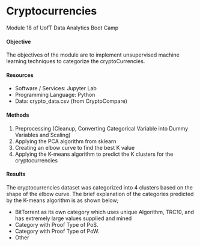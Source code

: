 # Cryptocurrencies
Module 18 of UofT Data Analytics Boot Camp

#### Objective
The objectives of the module are to implement unsupervised machine learning techniques to categorize the cryptoCurrencies.

#### Resources
* Software / Services: Jupyter Lab
* Programming Language: Python
* Data: crypto_data.csv (from CryptoCompare)

#### Methods
1. Preprocessing (Cleanup, Converting Categorical Variable into Dummy Variables and Scaling)
2. Applying the PCA algorithm from sklearn
3. Creating an elbow curve to find the best K value
4. Applying the K-means algorithm to predict the K clusters for the cryptocurrencies

#### Results
The cryptocurrencies dataset was categorized into 4 clusters based on the shape of the elbow curve.
The brief explanation of the categories predicted by the K-means algorithm is as shown below;

* BitTorrent as its own category which uses unique Algorithm, TRC10, and has extremely large values supplied and mined
* Category with Proof Type of PoS. 
* Category with Proof Type of PoW.
* Other